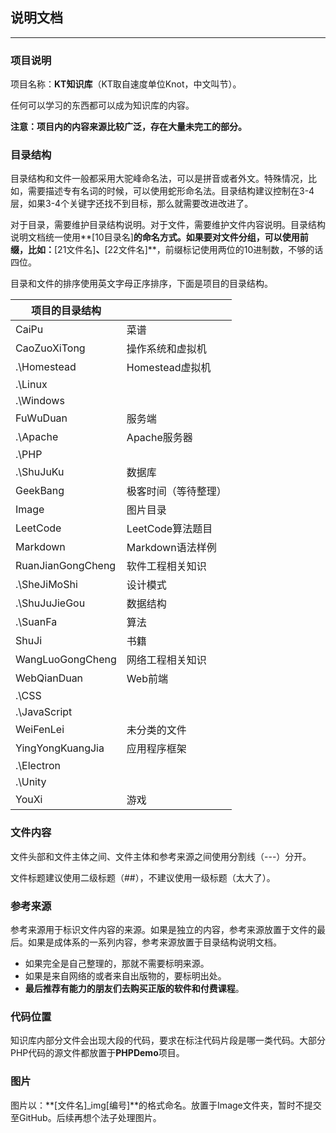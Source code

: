 ## 说明文档

---

### 项目说明

项目名称：**KT知识库**（KT取自速度单位Knot，中文叫节）。

任何可以学习的东西都可以成为知识库的内容。

**注意：项目内的内容来源比较广泛，存在大量未完工的部分。**

### 目录结构

目录结构和文件一般都采用大驼峰命名法，可以是拼音或者外文。特殊情况，比如，需要描述专有名词的时候，可以使用蛇形命名法。目录结构建议控制在3-4层，如果3-4个关键字还找不到目标，那么就需要改进改进了。

对于目录，需要维护目录结构说明。对于文件，需要维护文件内容说明。目录结构说明文档统一使用**[10目录名]**的命名方式。如果要对文件分组，可以使用前缀，比如：**[21文件名]**、**[22文件名]**，前缀标记使用两位的10进制数，不够的话四位。

目录和文件的排序使用英文字母正序排序，下面是项目的目录结构。

| 项目的目录结构    |                      |
| ----------------- | -------------------- |
| CaiPu             | 菜谱                 |
| CaoZuoXiTong      | 操作系统和虚拟机     |
| .\Homestead       | Homestead虚拟机      |
| .\Linux           |                      |
| .\Windows         |                      |
| FuWuDuan          | 服务端               |
| .\Apache          | Apache服务器         |
| .\PHP             |                      |
| .\ShuJuKu         | 数据库               |
| GeekBang          | 极客时间（等待整理） |
| Image             | 图片目录             |
| LeetCode          | LeetCode算法题目     |
| Markdown          | Markdown语法样例     |
| RuanJianGongCheng | 软件工程相关知识     |
| .\SheJiMoShi      | 设计模式             |
| .\ShuJuJieGou     | 数据结构             |
| .\SuanFa          | 算法                 |
| ShuJi             | 书籍                 |
| WangLuoGongCheng  | 网络工程相关知识     |
| WebQianDuan       | Web前端              |
| .\CSS             |                      |
| .\JavaScript      |                      |
| WeiFenLei         | 未分类的文件         |
| YingYongKuangJia  | 应用程序框架         |
| .\Electron        |                      |
| .\Unity           |                      |
| YouXi             | 游戏                 |

### 文件内容

文件头部和文件主体之间、文件主体和参考来源之间使用分割线（---）分开。

文件标题建议使用二级标题（\#\#），不建议使用一级标题（太大了）。

### 参考来源

参考来源用于标识文件内容的来源。如果是独立的内容，参考来源放置于文件的最后。如果是成体系的一系列内容，参考来源放置于目录结构说明文档。

- 如果完全是自己整理的，那就不需要标明来源。
- 如果是来自网络的或者来自出版物的，要标明出处。
- **最后推荐有能力的朋友们去购买正版的软件和付费课程**。

### 代码位置

知识库内部分文件会出现大段的代码，要求在标注代码片段是哪一类代码。大部分PHP代码的源文件都放置于**PHPDemo**项目。

### 图片

图片以：**[文件名]_img[编号]**的格式命名。放置于Image文件夹，暂时不提交至GitHub。后续再想个法子处理图片。

